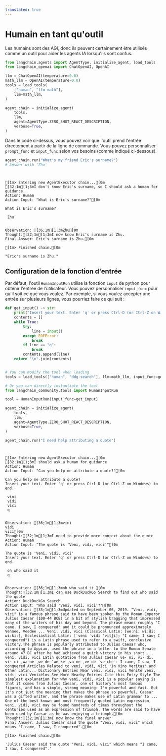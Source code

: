 ```yaml
---
translated: true
---
```


# Humain en tant qu'outil

Les humains sont des AGI, donc ils peuvent certainement être utilisés comme un outil pour aider les agents IA lorsqu'ils sont confus.

```python
from langchain.agents import AgentType, initialize_agent, load_tools
from langchain_openai import ChatOpenAI, OpenAI

llm = ChatOpenAI(temperature=0.0)
math_llm = OpenAI(temperature=0.0)
tools = load_tools(
    ["human", "llm-math"],
    llm=math_llm,
)

agent_chain = initialize_agent(
    tools,
    llm,
    agent=AgentType.ZERO_SHOT_REACT_DESCRIPTION,
    verbose=True,
)
```

Dans le code ci-dessus, vous pouvez voir que l'outil prend l'entrée directement à partir de la ligne de commande.
Vous pouvez personnaliser `prompt_func` et `input_func` selon vos besoins (comme indiqué ci-dessous).

```python
agent_chain.run("What's my friend Eric's surname?")
# Answer with 'Zhu'
```

```output


[1m> Entering new AgentExecutor chain...[0m
[32;1m[1;3mI don't know Eric's surname, so I should ask a human for guidance.
Action: Human
Action Input: "What is Eric's surname?"[0m

What is Eric's surname?

 Zhu


Observation: [36;1m[1;3mZhu[0m
Thought:[32;1m[1;3mI now know Eric's surname is Zhu.
Final Answer: Eric's surname is Zhu.[0m

[1m> Finished chain.[0m
```

```output
"Eric's surname is Zhu."
```

## Configuration de la fonction d'entrée

Par défaut, l'outil `HumanInputRun` utilise la fonction `input` de python pour obtenir l'entrée de l'utilisateur.
Vous pouvez personnaliser `input_func` pour qu'il soit ce que vous voulez.
Par exemple, si vous voulez accepter une entrée sur plusieurs lignes, vous pourriez faire ce qui suit :

```python
def get_input() -> str:
    print("Insert your text. Enter 'q' or press Ctrl-D (or Ctrl-Z on Windows) to end.")
    contents = []
    while True:
        try:
            line = input()
        except EOFError:
            break
        if line == "q":
            break
        contents.append(line)
    return "\n".join(contents)


# You can modify the tool when loading
tools = load_tools(["human", "ddg-search"], llm=math_llm, input_func=get_input)
```

```python
# Or you can directly instantiate the tool
from langchain_community.tools import HumanInputRun

tool = HumanInputRun(input_func=get_input)
```

```python
agent_chain = initialize_agent(
    tools,
    llm,
    agent=AgentType.ZERO_SHOT_REACT_DESCRIPTION,
    verbose=True,
)
```

```python
agent_chain.run("I need help attributing a quote")
```

```output


[1m> Entering new AgentExecutor chain...[0m
[32;1m[1;3mI should ask a human for guidance
Action: Human
Action Input: "Can you help me attribute a quote?"[0m

Can you help me attribute a quote?
Insert your text. Enter 'q' or press Ctrl-D (or Ctrl-Z on Windows) to end.

 vini
 vidi
 vici
 q


Observation: [36;1m[1;3mvini
vidi
vici[0m
Thought:[32;1m[1;3mI need to provide more context about the quote
Action: Human
Action Input: "The quote is 'Veni, vidi, vici'"[0m

The quote is 'Veni, vidi, vici'
Insert your text. Enter 'q' or press Ctrl-D (or Ctrl-Z on Windows) to end.

 oh who said it
 q


Observation: [36;1m[1;3moh who said it [0m
Thought:[32;1m[1;3mI can use DuckDuckGo Search to find out who said the quote
Action: DuckDuckGo Search
Action Input: "Who said 'Veni, vidi, vici'?"[0m
Observation: [33;1m[1;3mUpdated on September 06, 2019. "Veni, vidi, vici" is a famous phrase said to have been spoken by the Roman Emperor Julius Caesar (100-44 BCE) in a bit of stylish bragging that impressed many of the writers of his day and beyond. The phrase means roughly "I came, I saw, I conquered" and it could be pronounced approximately Vehnee, Veedee ... Veni, vidi, vici (Classical Latin: [weːniː wiːdiː wiːkiː], Ecclesiastical Latin: [ˈveni ˈvidi ˈvitʃi]; "I came; I saw; I conquered") is a Latin phrase used to refer to a swift, conclusive victory.The phrase is popularly attributed to Julius Caesar who, according to Appian, used the phrase in a letter to the Roman Senate around 47 BC after he had achieved a quick victory in his short ... veni, vidi, vici Latin quotation from Julius Caesar ve· ni, vi· di, vi· ci ˌwā-nē ˌwē-dē ˈwē-kē ˌvā-nē ˌvē-dē ˈvē-chē : I came, I saw, I conquered Articles Related to veni, vidi, vici 'In Vino Veritas' and Other Latin... Dictionary Entries Near veni, vidi, vici Venite veni, vidi, vici Venizélos See More Nearby Entries Cite this Entry Style The simplest explanation for why veni, vidi, vici is a popular saying is that it comes from Julius Caesar, one of history's most famous figures, and has a simple, strong meaning: I'm powerful and fast. But it's not just the meaning that makes the phrase so powerful. Caesar was a gifted writer, and the phrase makes use of Latin grammar to ... One of the best known and most frequently quoted Latin expression, veni, vidi, vici may be found hundreds of times throughout the centuries used as an expression of triumph. The words are said to have been used by Caesar as he was enjoying a triumph.[0m
Thought:[32;1m[1;3mI now know the final answer
Final Answer: Julius Caesar said the quote "Veni, vidi, vici" which means "I came, I saw, I conquered".[0m

[1m> Finished chain.[0m
```

```output
'Julius Caesar said the quote "Veni, vidi, vici" which means "I came, I saw, I conquered".'
```
